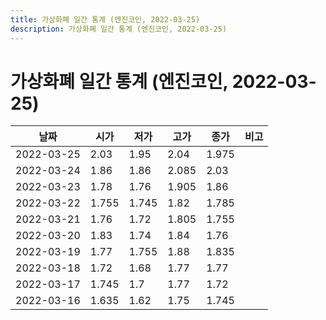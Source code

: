 ```yaml
---
title: 가상화폐 일간 통계 (엔진코인, 2022-03-25)
description: 가상화폐 일간 통계 (엔진코인, 2022-03-25)
---
```


가상화폐 일간 통계 (엔진코인, 2022-03-25)
===

|날짜|시가|저가|고가|종가|비고|
|--|--|--|--|--|--|
|2022-03-25|2.03|1.95|2.04|1.975|    |
|2022-03-24|1.86|1.86|2.085|2.03|    |
|2022-03-23|1.78|1.76|1.905|1.86|    |
|2022-03-22|1.755|1.745|1.82|1.785|    |
|2022-03-21|1.76|1.72|1.805|1.755|    |
|2022-03-20|1.83|1.74|1.84|1.76|    |
|2022-03-19|1.77|1.755|1.88|1.835|    |
|2022-03-18|1.72|1.68|1.77|1.77|    |
|2022-03-17|1.745|1.7|1.77|1.72|    |
|2022-03-16|1.635|1.62|1.75|1.745|    |
